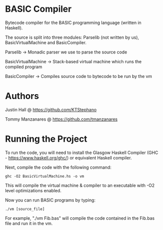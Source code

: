 # BASIC Compiler
Bytecode compiler for the BASIC programming language (written in Haskell).

The source is split into three modules: Parselib (not written by us), BasicVirtualMachine and BasicCompiler.

Parselib -> Monadic parser we use to parse the source code

BasicVirtualMachine -> Stack-based virtual machine which runs the compiled program

BasicCompiler -> Compiles source code to bytecode to be run by the vm

# Authors
Justin Hall @ https://github.com/KTStephano

Tommy Manzanares @ https://github.com/tmanzanares

# Running the Project

To run the code, you will need to install the Glasgow Haskell Compiler (GHC - https://www.haskell.org/ghc/) or equivalent Haskell compiler.

Next, compile the code with the following command:

    ghc -O2 BasicVirtualMachine.hs -o vm
    
This will compile the virtual machine & compiler to an executable with -O2 level optimizations enabled.

Now you can run BASIC programs by typing:

    ./vm [source_file]
    
For example, "./vm Fib.bas" will compile the code contained in the Fib.bas file and run it in the vm.
